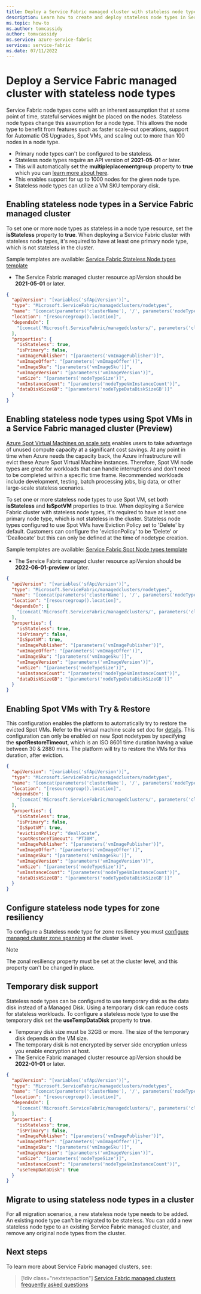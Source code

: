 ```yaml
---
title: Deploy a Service Fabric managed cluster with stateless node types
description: Learn how to create and deploy stateless node types in Service Fabric managed clusters
ms.topic: how-to
ms.author: tomcassidy
author: tomvcassidy
ms.service: azure-service-fabric
services: service-fabric
ms.date: 07/11/2022
---
```


# Deploy a Service Fabric managed cluster with stateless node types

Service Fabric node types come with an inherent assumption that at some point of time, stateful services might be placed on the nodes. Stateless node types change this assumption for a node type. This allows the node type to benefit from features such as faster scale-out operations, support for Automatic OS Upgrades, Spot VMs, and scaling out to more than 100 nodes in a node type.

* Primary node types can't be configured to be stateless.
* Stateless node types require an API version of **2021-05-01** or later.
* This will automatically set the **multipleplacementgroup** property to **true** which you can [learn more about here](how-to-managed-cluster-large-virtual-machine-scale-sets.md).
* This enables support for up to 1000 nodes for the given node type.
* Stateless node types can utilize a VM SKU temporary disk.

## Enabling stateless node types in a Service Fabric managed cluster

To set one or more node types as stateless in a node type resource, set the **isStateless** property to **true**. When deploying a Service Fabric cluster with stateless node types, it's required to have at least one primary node type, which is not stateless in the cluster.

Sample templates are available: [Service Fabric Stateless Node types template](https://github.com/Azure-Samples/service-fabric-cluster-templates)

* The Service Fabric managed cluster resource apiVersion should be **2021-05-01** or later.

```json
{
  "apiVersion": "[variables('sfApiVersion')]",
  "type": "Microsoft.ServiceFabric/managedclusters/nodetypes",
  "name": "[concat(parameters('clusterName'), '/', parameters('nodeTypeName'))]",
  "location": "[resourcegroup().location]",
  "dependsOn": [
    "[concat('Microsoft.ServiceFabric/managedclusters/', parameters('clusterName'))]"
  ],
  "properties": {
    "isStateless": true,
    "isPrimary": false,
    "vmImagePublisher": "[parameters('vmImagePublisher')]",
    "vmImageOffer": "[parameters('vmImageOffer')]",
    "vmImageSku": "[parameters('vmImageSku')]",
    "vmImageVersion": "[parameters('vmImageVersion')]",
    "vmSize": "[parameters('nodeTypeSize')]",
    "vmInstanceCount": "[parameters('nodeTypeVmInstanceCount')]",
    "dataDiskSizeGB": "[parameters('nodeTypeDataDiskSizeGB')]"
  }
}
```

## Enabling stateless node types using Spot VMs in a Service Fabric managed cluster (Preview)

[Azure Spot Virtual Machines on scale sets](../virtual-machine-scale-sets/use-spot.md) enables users to take advantage of unused compute capacity at a significant cost savings. At any point in time when Azure needs the capacity back, the Azure infrastructure will evict these Azure Spot Virtual Machine instances. Therefore, Spot VM node types are great for workloads that can handle interruptions and don't need to be completed within a specific time frame. Recommended workloads include development, testing, batch processing jobs, big data, or other large-scale stateless scenarios.

To set one or more stateless node types to use Spot VM, set both **isStateless** and **IsSpotVM** properties to true. When deploying a Service Fabric cluster with stateless node types, it's required to have at least one primary node type, which is not stateless in the cluster. Stateless node types configured to use Spot VMs have Eviction Policy set to 'Delete' by default. Customers can configure the 'evictionPolicy' to be 'Delete' or 'Deallocate' but this can only be defined at the time of nodetype creation.

Sample templates are available: [Service Fabric Spot Node types template](https://github.com/Azure-Samples/service-fabric-cluster-templates/tree/master/SF-Managed-Standard-SKU-2-NT-Spot)

* The Service Fabric managed cluster resource apiVersion should be **2022-06-01-preview** or later.

```json
{
  "apiVersion": "[variables('sfApiVersion')]",
  "type": "Microsoft.ServiceFabric/managedclusters/nodetypes",
  "name": "[concat(parameters('clusterName'), '/', parameters('nodeTypeName'))]",
  "location": "[resourcegroup().location]",
  "dependsOn": [
    "[concat('Microsoft.ServiceFabric/managedclusters/', parameters('clusterName'))]"
  ],
  "properties": {
    "isStateless": true,
    "isPrimary": false,
    "IsSpotVM": true,
    "vmImagePublisher": "[parameters('vmImagePublisher')]",
    "vmImageOffer": "[parameters('vmImageOffer')]",
    "vmImageSku": "[parameters('vmImageSku')]",
    "vmImageVersion": "[parameters('vmImageVersion')]",
    "vmSize": "[parameters('nodeTypeSize')]",
    "vmInstanceCount": "[parameters('nodeTypeVmInstanceCount')]",
    "dataDiskSizeGB": "[parameters('nodeTypeDataDiskSizeGB')]"
  }
}
```

## Enabling Spot VMs with Try & Restore

This configuration enables the platform to automatically try to restore the evicted Spot VMs. Refer to the virtual machine scale set doc for [details](../virtual-machine-scale-sets/use-spot.md#try--restore).
This configuration can only be enabled on new Spot nodetypes by specifying the **spotRestoreTimeout**, which is an ISO 8601 time duration having a value between 30 & 2880 mins. The platform will try to restore the VMs for this duration, after eviction.

```json
{
  "apiVersion": "[variables('sfApiVersion')]",
  "type": "Microsoft.ServiceFabric/managedclusters/nodetypes",
  "name": "[concat(parameters('clusterName'), '/', parameters('nodeTypeName'))]",
  "location": "[resourcegroup().location]",
  "dependsOn": [
    "[concat('Microsoft.ServiceFabric/managedclusters/', parameters('clusterName'))]"
  ],
  "properties": {
    "isStateless": true,
    "isPrimary": false,
    "IsSpotVM": true,
    "evictionPolicy": "deallocate",
    "spotRestoreTimeout": "PT30M",
    "vmImagePublisher": "[parameters('vmImagePublisher')]",
    "vmImageOffer": "[parameters('vmImageOffer')]",
    "vmImageSku": "[parameters('vmImageSku')]",
    "vmImageVersion": "[parameters('vmImageVersion')]",
    "vmSize": "[parameters('nodeTypeSize')]",
    "vmInstanceCount": "[parameters('nodeTypeVmInstanceCount')]",
    "dataDiskSizeGB": "[parameters('nodeTypeDataDiskSizeGB')]"
  }
}
```

## Configure stateless node types for zone resiliency
To configure a Stateless node type for zone resiliency you must [configure managed cluster zone spanning](how-to-managed-cluster-availability-zones.md) at the cluster level. 

>[!NOTE]
> The zonal resiliency property must be set at the cluster level, and this property can't be changed in place.

## Temporary disk support
Stateless node types can be configured to use temporary disk as the data disk instead of a Managed Disk. Using a temporary disk can reduce costs for stateless workloads. To configure a stateless node type to use the temporary disk set the **useTempDataDisk** property to **true**. 

* Temporary disk size must be 32GB or more. The size of the temporary disk depends on the VM size.
* The temporary disk is not encrypted by server side encryption unless you enable encryption at host.
* The Service Fabric managed cluster resource apiVersion should be **2022-01-01** or later.

```json
{
  "apiVersion": "[variables('sfApiVersion')]",
  "type": "Microsoft.ServiceFabric/managedclusters/nodetypes",
  "name": "[concat(parameters('clusterName'), '/', parameters('nodeTypeName'))]",
  "location": "[resourcegroup().location]",
  "dependsOn": [
    "[concat('Microsoft.ServiceFabric/managedclusters/', parameters('clusterName'))]"
  ],
  "properties": {
    "isStateless": true,
    "isPrimary": false,
    "vmImagePublisher": "[parameters('vmImagePublisher')]",
    "vmImageOffer": "[parameters('vmImageOffer')]",
    "vmImageSku": "[parameters('vmImageSku')]",
    "vmImageVersion": "[parameters('vmImageVersion')]",
    "vmSize": "[parameters('nodeTypeSize')]",
    "vmInstanceCount": "[parameters('nodeTypeVmInstanceCount')]",
    "useTempDataDisk": true
  }
}
```


## Migrate to using stateless node types in a cluster
For all migration scenarios, a new stateless node type needs to be added. An existing node type can't be migrated to be stateless. You can add a new stateless node type to an existing Service Fabric managed cluster, and remove any original node types from the cluster. 

## Next steps 

To learn more about Service Fabric managed clusters, see:

> [!div class="nextstepaction"]
> [Service Fabric managed clusters frequently asked questions](./faq-managed-cluster.yml)
